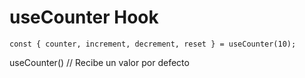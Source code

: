 # useCounter Hook

```
const { counter, increment, decrement, reset } = useCounter(10);

```

useCounter()    // Recibe un valor por defecto